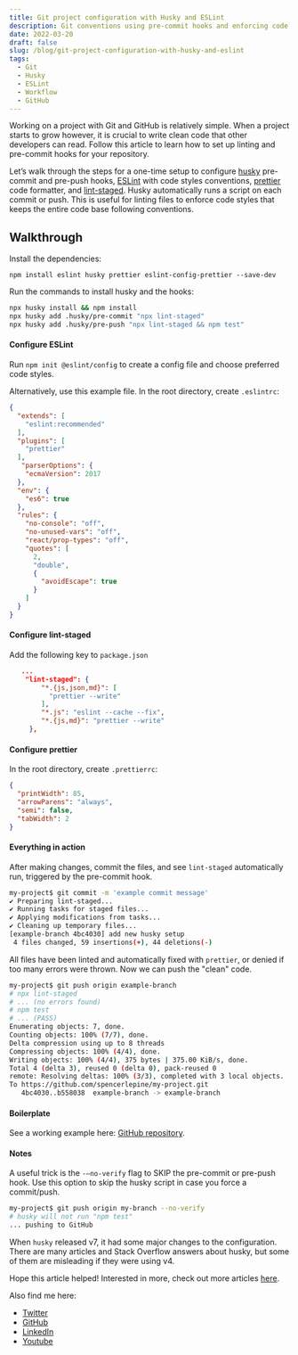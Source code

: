 ```yaml
---
title: Git project configuration with Husky and ESLint
description: Git conventions using pre-commit hooks and enforcing code styles.
date: 2022-03-20
draft: false
slug: /blog/git-project-configuration-with-husky-and-eslint
tags:
  - Git
  - Husky
  - ESLint
  - Workflow
  - GitHub
---
```


Working on a project with Git and GitHub is relatively simple. When a project starts to grow however, it is crucial to write clean code that other developers can read. Follow this article to learn how to set up linting and pre-commit hooks for your repository.

Let’s walk through the steps for a one-time setup to configure [husky](https://github.com/typicode/husky) pre-commit and pre-push hooks, [ESLint](https://eslint.org/) with code styles conventions, [prettier](https://prettier.io/) code formatter, and [lint-staged](https://github.com/okonet/lint-staged). Husky automatically runs a script on each commit or push. This is useful for linting files to enforce code styles that keeps the entire code base following conventions.

## Walkthrough

Install the dependencies:
```
npm install eslint husky prettier eslint-config-prettier --save-dev
```
Run the commands to install husky and the hooks:

```sh
npx husky install && npm install
npx husky add .husky/pre-commit "npx lint-staged"
npx husky add .husky/pre-push "npx lint-staged && npm test"
```

#### Configure ESLint

Run `npm init @eslint/config` to create a config file and choose preferred code styles.

Alternatively, use this example file. In the root directory, create `.eslintrc`:
```json
{
  "extends": [
    "eslint:recommended"
  ],
  "plugins": [
    "prettier"
  ],
   "parserOptions": {
    "ecmaVersion": 2017
  },
  "env": {
    "es6": true
  },
  "rules": {
    "no-console": "off",
    "no-unused-vars": "off",
    "react/prop-types": "off",
    "quotes": [
      2,
      "double",
      {
        "avoidEscape": true
      }
    ]
  }
}
```

#### Configure lint-staged
Add the following key to `package.json`
```json
   ...
    "lint-staged": {
        "*.{js,json,md}": [
          "prettier --write"
        ],
        "*.js": "eslint --cache --fix",
        "*.{js,md}": "prettier --write"
     },
```

#### Configure prettier
In the root directory, create `.prettierrc`:

```json
{
  "printWidth": 85,
  "arrowParens": "always",
  "semi": false,
  "tabWidth": 2
}
```

#### Everything in action

After making changes, commit the files, and see `lint-staged` automatically run, triggered by the pre-commit hook.

```sh
my-project$ git commit -m 'example commit message'
✔ Preparing lint-staged...
✔ Running tasks for staged files...
✔ Applying modifications from tasks...
✔ Cleaning up temporary files...
[example-branch 4bc4030] add new husky setup
 4 files changed, 59 insertions(+), 44 deletions(-)
```

All files have been linted and automatically fixed with `prettier`, or denied if too many errors were thrown. Now we can push the "clean" code.
```sh
my-project$ git push origin example-branch
# npx lint-staged
# ... (no errors found)
# npm test
# ... (PASS)
Enumerating objects: 7, done.
Counting objects: 100% (7/7), done.
Delta compression using up to 8 threads
Compressing objects: 100% (4/4), done.
Writing objects: 100% (4/4), 375 bytes | 375.00 KiB/s, done.
Total 4 (delta 3), reused 0 (delta 0), pack-reused 0
remote: Resolving deltas: 100% (3/3), completed with 3 local objects.
To https://github.com/spencerlepine/my-project.git
   4bc4030..b558038  example-branch -> example-branch
```

#### Boilerplate
See a working example here: [GitHub repository](https://github.com/spencerlepine/husky-boilerplate).

#### Notes
A useful trick is the `-–no-verify` flag to SKIP the pre-commit or pre-push hook.
Use this option to skip the husky script in case you force a commit/push.
```sh
my-project$ git push origin my-branch --no-verify
# husky will not run "npm test"
... pushing to GitHub
```

When `husky` released v7, it had some major changes to the configuration. There are many articles and Stack Overflow answers about husky, but some of them are misleading if they were using v4.

Hope this article helped! Interested in more, check out more articles [here](https://www.spencerlepine.com/blog).

Also find me here:
 - [Twitter](https://twitter.com/SpencerLepine)
 - [GitHub](https://github.com/spencerlepine)
 - [LinkedIn](https://www.linkedin.com/in/spencer-lepine/)
 - [Youtube](https://www.youtube.com/channel/UCBL6vAHJZqUlyJp-rcFU55Q)